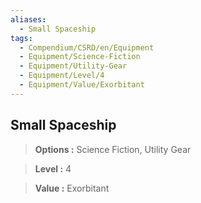 ```yaml
---
aliases:
  - Small Spaceship
tags:
  - Compendium/CSRD/en/Equipment
  - Equipment/Science-Fiction
  - Equipment/Utility-Gear
  - Equipment/Level/4
  - Equipment/Value/Exorbitant
---
```

  
    
## Small Spaceship    
    
>    
> **Options :** Science Fiction, Utility Gear    
> **Level :** 4    
> **Value :** Exorbitant